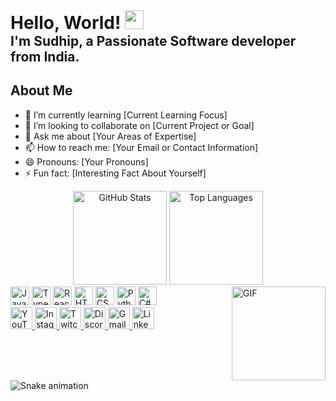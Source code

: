 <div align="center flex flex-col">
  <h1 style="margin: 0; padding: 0;">Hello, World! <img src="https://raw.githubusercontent.com/MartinHeinz/MartinHeinz/master/wave.gif" width="30px"></h1>
  <h2 style="margin: 0; padding: 0;">I'm Sudhip, a Passionate Software developer from India.</h2>
</div>


## About Me

- 🌱 I’m currently learning [Current Learning Focus]
- 👯 I’m looking to collaborate on [Current Project or Goal]
- 💬 Ask me about [Your Areas of Expertise]
- 📫 How to reach me: [Your Email or Contact Information]
- 😄 Pronouns: [Your Pronouns]
- ⚡ Fun fact: [Interesting Fact About Yourself]




<div align="center">
  <img src="path/to/github_stats_screenshot.png" height="150" alt="GitHub Stats" />
  <img src="path/to/top_languages_screenshot.png" height="150" alt="Top Languages" />
</div>


<img align="right" height="150" src="https://i.imgflip.com/65efzo.gif" alt="GIF" />

<div align="left">
  <img src="https://cdn.jsdelivr.net/gh/devicons/devicon/icons/javascript/javascript-original.svg" height="30" alt="JavaScript" />
  <img src="https://cdn.jsdelivr.net/gh/devicons/devicon/icons/typescript/typescript-original.svg" height="30" alt="TypeScript" />
  <img src="https://cdn.jsdelivr.net/gh/devicons/devicon/icons/react/react-original.svg" height="30" alt="React" />
  <img src="https://cdn.jsdelivr.net/gh/devicons/devicon/icons/html5/html5-original.svg" height="30" alt="HTML5" />
  <img src="https://cdn.jsdelivr.net/gh/devicons/devicon/icons/css3/css3-original.svg" height="30" alt="CSS3" />
  <img src="https://cdn.jsdelivr.net/gh/devicons/devicon/icons/python/python-original.svg" height="30" alt="Python" />
  <img src="https://cdn.jsdelivr.net/gh/devicons/devicon/icons/csharp/csharp-original.svg" height="30" alt="C#" />
</div>

<div align="left">
  <a href="https://www.youtube.com/your_channel">
    <img src="https://img.shields.io/static/v1?label=&message=YouTube&color=FF0000&logo=youtube&logoColor=white&style=for-the-badge" height="35" alt="YouTube" />
  </a>
  <a href="https://www.instagram.com/your_username">
    <img src="https://img.shields.io/static/v1?label=&message=Instagram&color=E4405F&logo=instagram&logoColor=white&style=for-the-badge" height="35" alt="Instagram" />
  </a>
  <a href="https://www.twitch.tv/your_channel">
    <img src="https://img.shields.io/static/v1?label=&message=Twitch&color=9146FF&logo=twitch&logoColor=white&style=for-the-badge" height="35" alt="Twitch" />
  </a>
  <a href="https://discord.gg/your_invite">
    <img src="https://img.shields.io/static/v1?label=&message=Discord&color=7289DA&logo=discord&logoColor=white&style=for-the-badge" height="35" alt="Discord" />
  </a>
  <a href="mailto:your_email">
    <img src="https://img.shields.io/static/v1?label=&message=Gmail&color=D14836&logo=gmail&logoColor=white&style=for-the-badge" height="35" alt="Gmail" />
  </a>
  <a href="https://www.linkedin.com/in/your_profile">
    <img src="https://img.shields.io/static/v1?label=&message=LinkedIn&color=0077B5&logo=linkedin&logoColor=white&style=for-the-badge" height="35" alt="LinkedIn" />
  </a>
</div>

<br clear="both">

<img src="https://raw.githubusercontent.com/maurodesouza/maurodesouza/output/github-contribution-grid-snake.svg" alt="Snake animation" />

